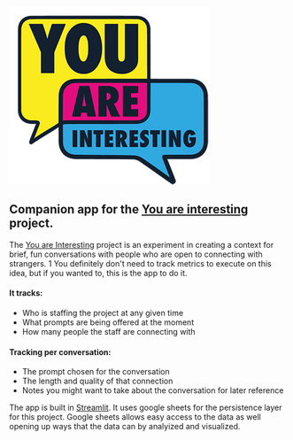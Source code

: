![You are interesting](img/YAI-logo-color-sm.png)


## Companion app for the [You are interesting](https://www.youareinteresting.org) project.


The [You are Interesting](https://www.youareinteresting.org) project is an experiment in creating a context for brief, fun conversations with people who are open to connecting with strangers.
1
You definitely don't need to track metrics to execute on this idea, but if you wanted to, this is the app to do it.

#### It tracks:
* Who is staffing the project at any given time
* What prompts are being offered at the moment
* How many people the staff are connecting with

#### Tracking per conversation:
* The prompt chosen for the conversation
* The length and quality of that connection
* Notes you might want to take about the conversation for later reference

The app is built in [Streamlit](https://streamlit.io/). It uses google sheets for the persistence layer for this project. Google sheets allows easy access to the data as well opening up ways that the data can by analyized and visualized.